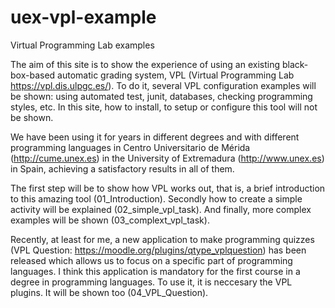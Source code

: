 # uex-vpl-example
Virtual Programming Lab examples 

The aim of this site is to show the experience of using an existing black-box-based automatic grading system, VPL (Virtual Programming Lab https://vpl.dis.ulpgc.es/). To do it, several VPL configuration examples will be shown: using automated test, junit, databases, checking programming styles, etc. In this site, how to install, to setup or configure this tool will not be shown.

We have been using it for years in different degrees and with different programming languages in Centro Universitario de Mérida (http://cume.unex.es) in the University of Extremadura (http://www.unex.es) in Spain, achieving a satisfactory results in all of them.

The first step will be to show how VPL works out, that is, a brief introduction to this amazing tool (01_Introduction). Secondly how to create a simple activity will be explained (02_simple_vpl_task). And finally, more complex examples will be shown (03_complext_vpl_task). 

Recently, at least for me, a new application to make programming quizzes (VPL Question: https://moodle.org/plugins/qtype_vplquestion) has been released which allows us to focus on a specific part of programming languages. I think this application is mandatory for the first course in a degree in programming languages. To use it, it is neccesary the VPL plugins. It will be shown too (04_VPL_Question). 


